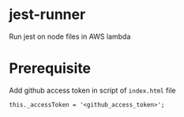 # jest-runner
Run jest on node files in AWS lambda

# Prerequisite
Add github access token in script of `index.html` file

`
    this._accessToken = '<github_access_token>';
`